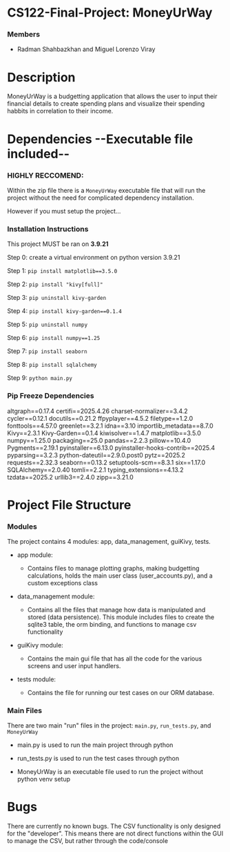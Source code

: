 # CS122-Final-Project: MoneyUrWay

### Members
- Radman Shahbazkhan and Miguel Lorenzo Viray

# Description
MoneyUrWay is a budgetting application that allows the user to input their financial details to create spending plans and visualize their spending habbits in correlation to their income.

# Dependencies --Executable file included--

### HIGHLY RECCOMEND:
Within the zip file there is a ```MoneyUrWay``` executable file that will run the project without the need for complicated dependency installation.

However if you must setup the project...

### Installation Instructions
This project MUST be ran on **3.9.21**

Step 0: create a virtual environment on python version 3.9.21

Step 1: ```pip install matplotlib==3.5.0```

Step 2: ```pip install "kivy[full]"```

Step 3: ```pip uninstall kivy-garden```

Step 4: ```pip install kivy-garden==0.1.4```

Step 5: ```pip uninstall numpy```

Step 6: ```pip install numpy==1.25```

Step 7: ```pip install seaborn```

Step 8: ```pip install sqlalchemy```

Step 9: ```python main.py```

### Pip Freeze Dependencies

altgraph==0.17.4
certifi==2025.4.26
charset-normalizer==3.4.2
cycler==0.12.1
docutils==0.21.2
ffpyplayer==4.5.2
filetype==1.2.0
fonttools==4.57.0
greenlet==3.2.1
idna==3.10
importlib_metadata==8.7.0
Kivy==2.3.1
Kivy-Garden==0.1.4
kiwisolver==1.4.7
matplotlib==3.5.0
numpy==1.25.0
packaging==25.0
pandas==2.2.3
pillow==10.4.0
Pygments==2.19.1
pyinstaller==6.13.0
pyinstaller-hooks-contrib==2025.4
pyparsing==3.2.3
python-dateutil==2.9.0.post0
pytz==2025.2
requests==2.32.3
seaborn==0.13.2
setuptools-scm==8.3.1
six==1.17.0
SQLAlchemy==2.0.40
tomli==2.2.1
typing_extensions==4.13.2
tzdata==2025.2
urllib3==2.4.0
zipp==3.21.0

# Project File Structure

### Modules

The project contains 4 modules: app, data_management, guiKivy, tests.

- app module:
    - Contains files to manage plotting graphs, making budgetting calculations, holds the main user class (user_accounts.py), and a custom exceptions class

- data_management module:
    - Contains all the files that manage how data is manipulated and stored (data persistence). This module includes files to create the sqlite3 table, the orm binding, and functions to manage csv functionality

- guiKivy module:
    - Contains the main gui file that has all the code for the various screens and user input handlers.

- tests module:
    - Contains the file for running our test cases on our ORM database.

### Main Files

There are two main "run" files in the project: ```main.py```, ```run_tests.py```, and ```MoneyUrWay```

- main.py is used to run the main project through python

- run_tests.py is used to run the test cases through python

- MoneyUrWay is an executable file used to run the project without python venv setup


# Bugs

There are currently no known bugs. The CSV functionality is only designed for the "developer". This means there are not direct functions within the GUI to manage the CSV, but rather through the code/console



